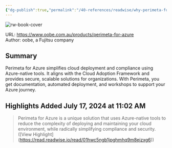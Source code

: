 ```yaml
---
{"dg-publish":true,"permalink":"/40-references/readwise/why-perimeta-for-azure/","tags":["rw/articles"]}
---
```



![rw-book-cover](http://static1.squarespace.com/static/63eaf396b7a84d23298711fa/t/6499327458d19e7c601bacbf/1687761524462/Social-share_oobe-logo.jpg?format=1500w)

  

URL: <https://www.oobe.com.au/products/perimeta-for-azure>  
Author: oobe, a Fujitsu company

## Summary

Perimeta for Azure simplifies cloud deployment and compliance using Azure-native tools. It aligns with the Cloud Adoption Framework and provides secure, scalable solutions for organizations. With Perimeta, you get documentation, automated deployment, and workshops to support your Azure journey.

## Highlights Added July 17, 2024 at 11:02 AM

> Perimeta for Azure is a unique solution that uses Azure-native tools to reduce the complexity of deploying and maintaining your cloud environment, while radically simplifying compliance and security. ([View Highlight] (<https://read.readwise.io/read/01hwc5ngb1jpghmhq9m8ejzxg6>))
